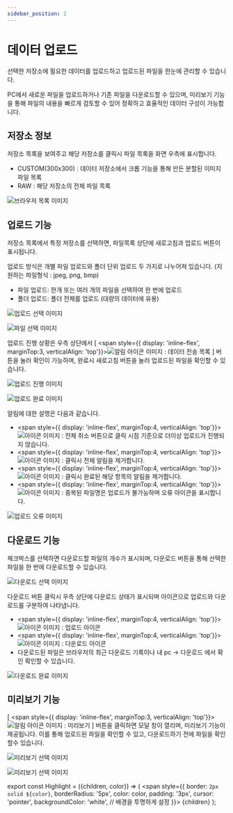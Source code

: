 ```yaml
---
sidebar_position: 2
---
```


# 데이터 업로드

선택한 저장소에 필요한 데이터를 업로드하고 업로드된 파일을 한눈에 관리할 수 있습니다.

PC에서 새로운 파일을 업로드하거나 기존 파일을 다운로드할 수 있으며, 미리보기 기능을 통해 파일의 내용을 빠르게 검토할 수 있어 정확하고 효율적인 데이터 구성이 가능합니다.


## 저장소 정보
저장소 목록을 보여주고 해당 저장소를 클릭시 파일 목록을 화면 우측에 표시합니다.

- CUSTOM(300x300) : 데이터 저장소에서 크롭 기능을 통해 만든 분할된 이미지 파일 목록
- RAW : 해당 저장소의 전체 파일 목록

![브라우저 목록 이미지](./img/resource/resource_browser.PNG)


## 업로드 기능

저장소 목록에서 특정 저장소를 선택하면, 파일목록 상단에 <Highlight color="rgb(24, 144, 255)">새로고침</Highlight>과 <Highlight color="rgb(24, 144, 255)">업로드</Highlight> 버튼이 표시됩니다.

업로드 방식은 개별 파일 업로드와 폴더 단위 업로드 두 가지로 나누어져 있습니다. (지원하는 파일형식 : jpeg, png, bmp)
- 파일 업로드: 한개 또는 여러 개의 파일을 선택하여 한 번에 업로드
- 폴더 업로드: 폴더 전체를 업로드 (대량의 데이터에 유용)

![업로드 선택 이미지](./img/browser/browser_filefolder.PNG)

![파일 선택 이미지](./img/browser/browser_selectfile.PNG)

업로드 진행 상황은 우측 상단에서 [
<Highlight color="rgb(24, 144, 255)"><span style={{ display: 'inline-flex', marginTop:3, verticalAlign: 'top'}}>![알림 아이콘 이미지](./img/browser/icon5.PNG)</span></Highlight>
 : 데이터 전송 목록 ] 버튼을 눌러 확인이 가능하며, 완료시 <Highlight color="rgb(24, 144, 255)">새로고침</Highlight> 버튼을 눌러 업로드된 파일을 확인할 수 있습니다.

![업로드 진행 이미지](./img/browser/browser_upload.PNG)

![업로드 완료 이미지](./img/browser/browser_upload_complete.PNG)

알림에 대한 설명은 다음과 같습니다.
- <span style={{ display: 'inline-flex', marginTop:4, verticalAlign: 'top'}}>![아이콘 이미지](./img/browser/icon1.PNG)</span>  : 전체 취소 버튼으로 클릭 시점 기준으로 더이상 업로드가 진행되지 않습니다.
- <span style={{ display: 'inline-flex', marginTop:4, verticalAlign: 'top'}}>![아이콘 이미지](./img/browser/icon2.PNG)</span>  : 클릭시 전체 알림을 제거합니다.
- <span style={{ display: 'inline-flex', marginTop:4, verticalAlign: 'top'}}>![아이콘 이미지](./img/browser/icon3.PNG)</span>  : 클릭시 완료된 해당 항목의 알림을 제거합니다.
- <span style={{ display: 'inline-flex', marginTop:4, verticalAlign: 'top'}}>![아이콘 이미지](./img/browser/icon4.PNG)</span>  : 중복된 파일명은 업로드가 불가능하며 오류 아이콘을 표시합니다.

![업로드 오류 이미지](./img/browser/error_name.PNG)


## 다운로드 기능

체크박스를 선택하면 다운로드할 파일의 개수가 표시되며, <Highlight color="rgb(24, 144, 255)">다운로드</Highlight> 버튼을 통해 선택한 파일을 한 번에 다운로드할 수 있습니다.

![다운로드 선택 이미지](./img/browser/browser_download_select.PNG)


<Highlight color="rgb(24, 144, 255)">다운로드</Highlight> 버튼 클릭시 우측 상단에 다운로드 상태가 표시되며 아이콘으로 업로드와 다운로드를 구분하여 나타냅니다.
- <span style={{ display: 'inline-flex', marginTop:4, verticalAlign: 'top'}}>![아이콘 이미지](./img/browser/icon6.PNG)</span>  : 업로드 아이콘
- <span style={{ display: 'inline-flex', marginTop:4, verticalAlign: 'top'}}>![아이콘 이미지](./img/browser/icon7.PNG)</span>  : 다운로드 아이콘
- 다운로드된 파일은 브라우저의 최근 다운로드 기록이나 내 pc -> 다운로드 에서 확인 확인할 수 있습니다.

![다운로드 완료 이미지](./img/browser/browser_download.PNG)


## 미리보기 기능

[ <Highlight color="rgb(24, 144, 255)"><span style={{ display: 'inline-flex', marginTop:3, verticalAlign: 'top'}}>![알림 아이콘 이미지](./img/browser/icon8.PNG)</span></Highlight> 
 : 미리보기 ] 버튼을 클릭하면 모달 창이 열리며, 미리보기 기능이 제공됩니다. 이를 통해 업로드된 파일을 확인할 수 있고, 다운로드하기 전에 파일을 확인할수 있습니다.

![미리보기 선택 이미지](./img/browser/browser_view_select.PNG)

![미리보기 선택 이미지](./img/browser/browser_view.PNG)




export const Highlight = ({children, color}) => (
<span
style={{
border: `2px solid ${color}`,
borderRadius: '5px',
color: color,
padding: '3px',
cursor: 'pointer',
backgroundColor: 'white', // 배경을 투명하게 설정
}}>
{children}
</span>
);
